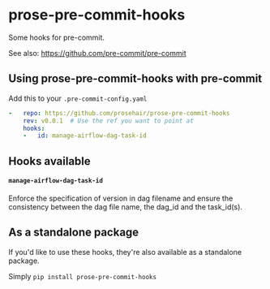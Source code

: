 
prose-pre-commit-hooks
======================

Some hooks for pre-commit.

See also: https://github.com/pre-commit/pre-commit


## Using prose-pre-commit-hooks with pre-commit

Add this to your `.pre-commit-config.yaml`

```yaml
-   repo: https://github.com/prosehair/prose-pre-commit-hooks
    rev: v0.0.1  # Use the ref you want to point at
    hooks:
    -   id: manage-airflow-dag-task-id
```

## Hooks available

#### `manage-airflow-dag-task-id`
Enforce the specification of version in dag filename and ensure the consistency between the dag file name, the dag_id and the task_id(s).

## As a standalone package

If you'd like to use these hooks, they're also available as a standalone package.

Simply `pip install prose-pre-commit-hooks`
